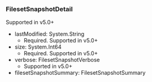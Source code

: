 ### FilesetSnapshotDetail
Supported in v5.0+

- lastModified: System.String
  - Required. Supported in v5.0+
- size: System.Int64
  - Required. Supported in v5.0+
- verbose: FilesetSnapshotVerbose
  - Supported in v5.0+
- filesetSnapshotSummary: FilesetSnapshotSummary
